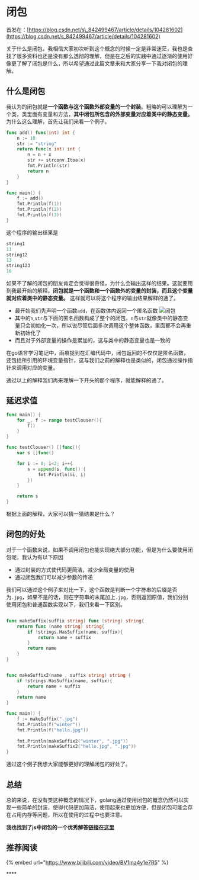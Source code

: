 # 闭包

首发在：[https://blog.csdn.net/s\_842499467/article/details/104281602](https://blog.csdn.net/s_842499467/article/details/104281602)

关于什么是闭包，我相信大家初次听到这个概念的时候一定是非常迷茫，我也是查找了很多资料也还是没有那么透彻的理解，但是在之后的实践中通过逐渐的使用好像更了解了闭包是什么，所以希望通过此篇文章来和大家分享一下我对闭包的理解。

## 什么是闭包

我认为的闭包就是**一个函数与这个函数外部变量的一个封装**。粗略的可以理解为一个类，类里面有变量和方法，**其中闭包所包含的外部变量对应着类中的静态变量。** 为什么这么理解，首先让我们来看一个例子。

```go
func add() func(int) int {
	n := 10
	str := "string"
	return func(x int) int {
		n = n + x
		str += strconv.Itoa(x)
		fmt.Println(str)
		return n
	}
}

func main() {
	f := add()
	fmt.Println(f(1))
	fmt.Println(f(2))
	fmt.Println(f(3))
}
```

这个程序的输出结果是

```go
string1
11
string12
13
string123
16
```

如果不了解的闭包的朋友肯定会觉得很奇怪，为什么会输出这样的结果。这就要用到我最开始的解释。**闭包就是一个函数和一个函数外的变量的封装，而且这个变量就对应着类中的静态变量。** 这样就可以将这个程序的输出结果解释的通了。

* 最开始我们先声明一个函数`add`，在函数体内返回一个匿名函数  ![&#x95ED;&#x5305;](https://img-blog.csdnimg.cn/20200212175537911.png?x-oss-process=image/watermark,type_ZmFuZ3poZW5naGVpdGk,shadow_10,text_aHR0cHM6Ly9ibG9nLmNzZG4ubmV0L3NfODQyNDk5NDY3,size_16,color_FFFFFF,t_70)
* 其中的`n`,`str`与下面的匿名函数构成了整个的闭包，`n`与`str`就像类中的静态变量只会初始化一次，所以说尽管后面多次调用这个整体函数，里面都不会再重新初始化了
* 而且对于外部变量的操作是累加的，这与类中的静态变量也是一致的

在go语言学习笔记中，雨痕提到在汇编代码中，闭包返回的不仅仅是匿名函数，还包括所引用的环境变量指针，这与我们之前的解释也是类似的，闭包通过操作指针来调用对应的变量。

通过以上的解释我们再来理解一下开头的那个程序，就能解释的通了。

## 延迟求值

```go
func main() {
	for _, f := range testClouser(){
		f()
	}
}

func testClouser() []func(){
	var s []func()

	for i := 0; i<2; i++{
		s = append(s, func() {
			fmt.Println(&i, i)
		})
	}

	return s
}
```

根据上面的解释，大家可以猜一猜结果是什么？

## 闭包的好处

对于一个函数来说，如果不调用闭包也能实现绝大部分功能，但是为什么要使用闭包呢，我认为有以下原因

* 通过封装的方式使代码更简洁，减少全局变量的使用
* 通过闭包我们可以减少参数的传递

我们可以通过这个例子来对比一下，这个函数是判断一个字符串的后缀是否为`.jpg`，如果不是的话，则在字符串的末尾加上`.jpg`，否则返回原值，我们分别使用闭包和普通函数实现以下，我们来看一下区别。

```go

func makeSuffix(suffix string) func (string) string{
	return func (name string) string{
		if !strings.HasSuffix(name, suffix){
			return name + suffix
		}
		return name
	}
}


func makeSuffix2(name , suffix string) string {
	if !strings.HasSuffix(name, suffix){
		return name + suffix
	}
	return name
}

func main() {
	f := makeSuffix(".jpg")
	fmt.Println(f("winter"))
	fmt.Println(f("hello.jpg"))
	
    fmt.Println(makeSuffix2("winter", ".jpg"))
	fmt.Println(makeSuffix2("hello.jpg", ".jpg"))
}
```

通过这个例子我想大家能够更好的理解闭包的好处了。

## 总结

总的来说，在没有类这种概念的情况下，golang通过使用闭包的概念仍然可以实现一些简单的封装，使得代码更加简洁，使用起来也更加方便，但是闭包可能会存在占用内存等问题，所以在使用的过程中也要注意。

**我也找到了js中闭包的一个优秀解答**[**链接在这里**](https://stackoverflow.com/questions/111102/how-do-javascript-closures-work)

## **推荐阅读**

{% embed url="https://www.bilibili.com/video/BV1ma4y1e7R5" %}

\*\*\*\*

